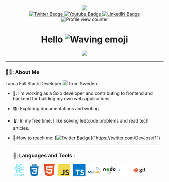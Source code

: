 <div id="header" align="center">
<img src="https://media.giphy.com/media/v1.Y2lkPTc5MGI3NjExajExdWdhb3hxM25mZDF5Mnl3dnI0bjJjMjUzbWs5YnMwNmR6MW85eSZlcD12MV9pbnRlcm5hbF9naWZfYnlfaWQmY3Q9Zw/3bb5jcIADH9ewHnpl9/giphy.gif"/>


<div id="badges">
  <a href="https://twitter.com/DevJosef1">
  <img src="https://img.shields.io/badge/X-black?logo=X&logocolor=white&style=for-the-badge" alt="Twitter Badge"/>
  </a>
   <a href="your-youtube-URL">
    <img src="https://img.shields.io/badge/YouTube-red?style=for-the-badge&logo=youtube&logoColor=white" alt="Youtube Badge"/>
  </a>
  <a href="https://se.linkedin.com">
  <img src="https://img.shields.io/badge/LinkedIn-blue?logo=linkedin&logoColor=white&style=for-the-badge" alt="LinkedIN Badge"/>
  </a>
</div>
 <img src="https://komarev.com/ghpvc/?username=Devjosef&style=flat-square&color=blue" alt="Profile view counter"/>
 <h1>
  Hello
  <img src="https://media.giphy.com/media/hvRJCLFzcasrR4ia7z/giphy.gif" width="30px" alt="Waving emoji"/>
</h1>
</div>

<div align="center">
<img src="https://media.giphy.com/media/2ikwIgNrmPZICNmRyX/giphy.gif"/>
</div>

---

### 👨‍💻: About Me

I am a Full Stack Developer <img src="https://media.giphy.com/media/enK4PGwG34IWEuh9AV/giphy.gif" width="30"> from Sweden.

- 🌴: I’m working as a Solo developer and contributing to frontend and backend for building my own web applications.

- 📚: Exploring documentations and writing.

- 🪴: In my free time, I like solving leetcode problems and read tech articles.

- 💌:How to reach me: [![Twitter Badge]("https://img.shields.io/badge/X-black?logo=X&logocolor=white&style=for-the-badge")]("https://twitter.com/DevJosef1")

  ---

  ### 🧰: Languages and Tools :
  <div>
  <img src="https://github.com/devicons/devicon/blob/master/icons/react/react-original-wordmark.svg" title="React" alt="React" width="40" height="40"/>&nbsp;
  <img src="https://github.com/devicons/devicon/blob/master/icons/css3/css3-plain-wordmark.svg"  title="CSS3" alt="CSS" width="40" height="40"/>&nbsp;
  <img src="https://github.com/devicons/devicon/blob/master/icons/html5/html5-original.svg" title="HTML5" alt="HTML" width="40" height="40"/>&nbsp;
  <img src="https://github.com/devicons/devicon/blob/master/icons/javascript/javascript-original.svg" title="JavaScript" alt="JavaScript" width="40" height="40"/>&nbsp;
  <img src="https://github.com/devicons/devicon/blob/master/icons/typescript/typescript-original.svg" title="TypeScript" alt="TypeScript" width="40" height="40"/>&nbsp; 
  <img src="https://github.com/devicons/devicon/blob/master/icons/mysql/mysql-original-wordmark.svg" title="MySQL"  alt="MySQL" width="40" height="40"/>&nbsp;
  <img src="https://github.com/devicons/devicon/blob/master/icons/nodejs/nodejs-original-wordmark.svg" title="NodeJS" alt="NodeJS" width="40" height="40"/>&nbsp;
  <img src="https://github.com/devicons/devicon/blob/master/icons/tailwindcss/tailwindcss-original-wordmark.svg" title="Tailwind CSS" alt="Tailwind CSS" width="40" height="40"/>&nbsp;
  <img src="https://github.com/devicons/devicon/blob/master/icons/git/git-original-wordmark.svg" title="Git" **alt="Git" width="40" height="40"/>
</div>
